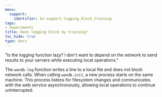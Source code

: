 ```yaml
---
menu:
  support:
    identifier: ko-support-logging_block_training
tags:
- experiments
title: Does logging block my training?
toc_hide: true
type: docs
---
```


"Is the logging function lazy? I don't want to depend on the network to send results to your servers while executing local operations."

The `wandb.log` function writes a line to a local file and does not block network calls. When calling `wandb.init`, a new process starts on the same machine. This process listens for filesystem changes and communicates with the web service asynchronously, allowing local operations to continue uninterrupted.
